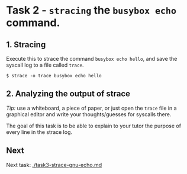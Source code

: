 # Task 2 - `stracing` the `busybox echo` command.

## 1. Stracing

Execute this to strace the command `busybox echo hello`, and save the syscall log to a file called `trace`.

```
$ strace -o trace busybox echo hello
```

## 2. Analyzing the output of strace

_Tip:_ use a whiteboard, a piece of paper, or just open the `trace` file in a graphical editor and write your thoughts/guesses for syscalls there.

The goal of this task is to be able to explain to your tutor the purpose of every line in the strace log.

## Next

Next task: [./task3-strace-gnu-echo.md](./task3-strace-gnu-echo.md)
